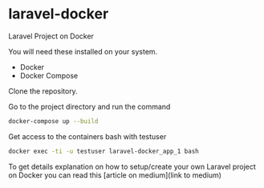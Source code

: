 # laravel-docker
Laravel Project on Docker

You will need these installed on your system.

- Docker
- Docker Compose


Clone the repository.

Go to the project directory and run the command 

```bash
docker-compose up --build
```

Get access to the containers bash with testuser

```bash
docker exec -ti -u testuser laravel-docker_app_1 bash
```

To get details explanation on how to setup/create your own Laravel project on Docker you can read this [article on medium](link to medium)

